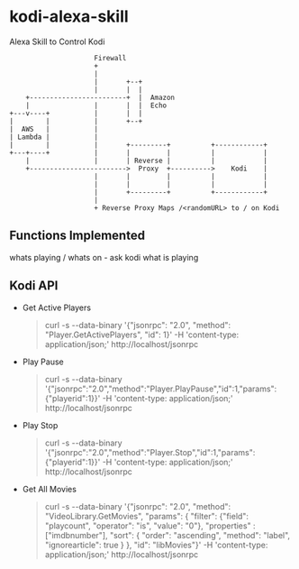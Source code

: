 # kodi-alexa-skill
Alexa Skill to Control Kodi

```
                     Firewall
                     +
                     |
                     |       +--+
                     |       |  |
    +------------------------+  |  Amazon
    |                |       |  |  Echo
+---v----+           |       |  |
|        |           |       +--+
|  AWS   |           |
| Lambda |           |
|        |           |       +---------+          +------------+
+---+----+           |       |         |          |            |
    |                |       | Reverse |          |            |
    +------------------------>  Proxy  +---------->    Kodi    |
                     |       |         |          |            |
                     |       |         |          |            |
                     |       +---------+          +------------+
                     |
                     + Reverse Proxy Maps /<randomURL> to / on Kodi

```


## Functions Implemented

whats playing / whats on - ask kodi what is playing

## Kodi API
* Get Active Players
  > curl -s --data-binary '{"jsonrpc": "2.0", "method": "Player.GetActivePlayers", "id": 1}' -H 'content-type: application/json;' http://localhost/jsonrpc

* Play Pause
  > curl -s --data-binary '{"jsonrpc":"2.0","method":"Player.PlayPause","id":1,"params":{"playerid":1}}' -H 'content-type: application/json;' http://localhost/jsonrpc

* Play Stop
  > curl -s --data-binary '{"jsonrpc":"2.0","method":"Player.Stop","id":1,"params":{"playerid":1}}' -H 'content-type: application/json;' http://localhost/jsonrpc

* Get All Movies
  > curl -s --data-binary '{"jsonrpc": "2.0", "method": "VideoLibrary.GetMovies", "params": { "filter": {"field": "playcount", "operator": "is", "value": "0"}, "properties" : ["imdbnumber"], "sort": { "order": "ascending", "method": "label", "ignorearticle": true } }, "id": "libMovies"}' -H 'content-type: application/json;' http://localhost/jsonrpc

